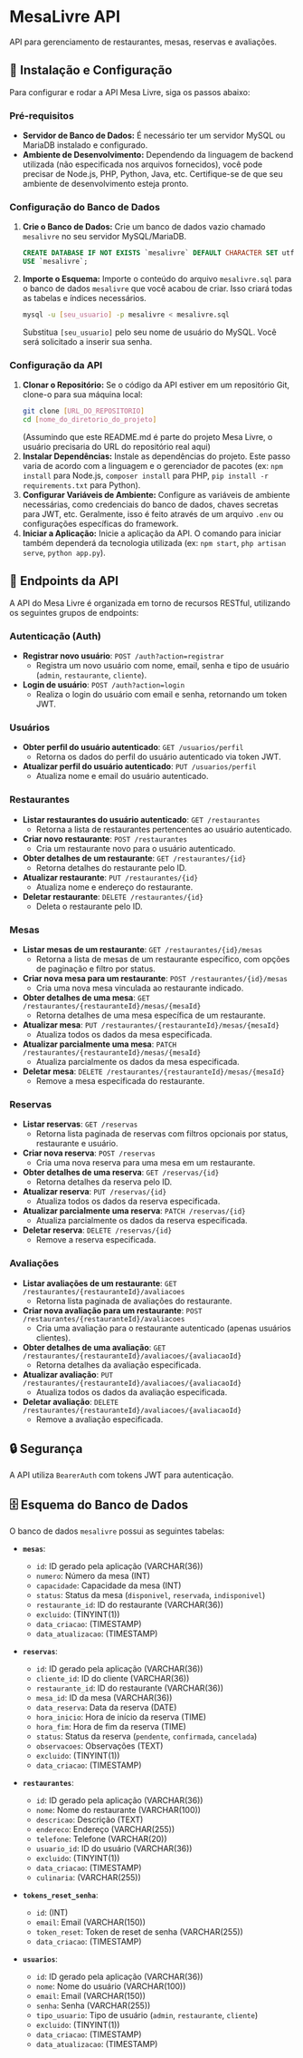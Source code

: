 # MesaLivre API

API para gerenciamento de restaurantes, mesas, reservas e avaliações.

## 🚀 Instalação e Configuração

Para configurar e rodar a API Mesa Livre, siga os passos abaixo:

### Pré-requisitos
* **Servidor de Banco de Dados:** É necessário ter um servidor MySQL ou MariaDB instalado e configurado.
* **Ambiente de Desenvolvimento:** Dependendo da linguagem de backend utilizada (não especificada nos arquivos fornecidos), você pode precisar de Node.js, PHP, Python, Java, etc. Certifique-se de que seu ambiente de desenvolvimento esteja pronto.

### Configuração do Banco de Dados

1.  **Crie o Banco de Dados:** Crie um banco de dados vazio chamado `mesalivre` no seu servidor MySQL/MariaDB.
    ```sql
    CREATE DATABASE IF NOT EXISTS `mesalivre` DEFAULT CHARACTER SET utf8mb4 COLLATE utf8mb4_unicode_ci;
    USE `mesalivre`;
    ```
2.  **Importe o Esquema:** Importe o conteúdo do arquivo `mesalivre.sql` para o banco de dados `mesalivre` que você acabou de criar. Isso criará todas as tabelas e índices necessários.
    ```bash
    mysql -u [seu_usuario] -p mesalivre < mesalivre.sql
    ```
    Substitua `[seu_usuario]` pelo seu nome de usuário do MySQL. Você será solicitado a inserir sua senha.

### Configuração da API

1.  **Clonar o Repositório:** Se o código da API estiver em um repositório Git, clone-o para sua máquina local:
    ```bash
    git clone [URL_DO_REPOSITORIO]
    cd [nome_do_diretorio_do_projeto]
    ```
    (Assumindo que este README.md é parte do projeto Mesa Livre, o usuário precisaria do URL do repositório real aqui)
2.  **Instalar Dependências:** Instale as dependências do projeto. Este passo varia de acordo com a linguagem e o gerenciador de pacotes (ex: `npm install` para Node.js, `composer install` para PHP, `pip install -r requirements.txt` para Python).
3.  **Configurar Variáveis de Ambiente:** Configure as variáveis de ambiente necessárias, como credenciais do banco de dados, chaves secretas para JWT, etc. Geralmente, isso é feito através de um arquivo `.env` ou configurações específicas do framework.
4.  **Iniciar a Aplicação:** Inicie a aplicação da API. O comando para iniciar também dependerá da tecnologia utilizada (ex: `npm start`, `php artisan serve`, `python app.py`).

## 🚀 Endpoints da API

A API do Mesa Livre é organizada em torno de recursos RESTful, utilizando os seguintes grupos de endpoints:

### Autenticação (Auth)
* **Registrar novo usuário**: `POST /auth?action=registrar`
    * Registra um novo usuário com nome, email, senha e tipo de usuário (`admin`, `restaurante`, `cliente`).
* **Login de usuário**: `POST /auth?action=login`
    * Realiza o login do usuário com email e senha, retornando um token JWT.

### Usuários
* **Obter perfil do usuário autenticado**: `GET /usuarios/perfil`
    * Retorna os dados do perfil do usuário autenticado via token JWT.
* **Atualizar perfil do usuário autenticado**: `PUT /usuarios/perfil`
    * Atualiza nome e email do usuário autenticado.

### Restaurantes
* **Listar restaurantes do usuário autenticado**: `GET /restaurantes`
    * Retorna a lista de restaurantes pertencentes ao usuário autenticado.
* **Criar novo restaurante**: `POST /restaurantes`
    * Cria um restaurante novo para o usuário autenticado.
* **Obter detalhes de um restaurante**: `GET /restaurantes/{id}`
    * Retorna detalhes do restaurante pelo ID.
* **Atualizar restaurante**: `PUT /restaurantes/{id}`
    * Atualiza nome e endereço do restaurante.
* **Deletar restaurante**: `DELETE /restaurantes/{id}`
    * Deleta o restaurante pelo ID.

### Mesas
* **Listar mesas de um restaurante**: `GET /restaurantes/{id}/mesas`
    * Retorna a lista de mesas de um restaurante específico, com opções de paginação e filtro por status.
* **Criar nova mesa para um restaurante**: `POST /restaurantes/{id}/mesas`
    * Cria uma nova mesa vinculada ao restaurante indicado.
* **Obter detalhes de uma mesa**: `GET /restaurantes/{restauranteId}/mesas/{mesaId}`
    * Retorna detalhes de uma mesa específica de um restaurante.
* **Atualizar mesa**: `PUT /restaurantes/{restauranteId}/mesas/{mesaId}`
    * Atualiza todos os dados da mesa especificada.
* **Atualizar parcialmente uma mesa**: `PATCH /restaurantes/{restauranteId}/mesas/{mesaId}`
    * Atualiza parcialmente os dados da mesa especificada.
* **Deletar mesa**: `DELETE /restaurantes/{restauranteId}/mesas/{mesaId}`
    * Remove a mesa especificada do restaurante.

### Reservas
* **Listar reservas**: `GET /reservas`
    * Retorna lista paginada de reservas com filtros opcionais por status, restaurante e usuário.
* **Criar nova reserva**: `POST /reservas`
    * Cria uma nova reserva para uma mesa em um restaurante.
* **Obter detalhes de uma reserva**: `GET /reservas/{id}`
    * Retorna detalhes da reserva pelo ID.
* **Atualizar reserva**: `PUT /reservas/{id}`
    * Atualiza todos os dados da reserva especificada.
* **Atualizar parcialmente uma reserva**: `PATCH /reservas/{id}`
    * Atualiza parcialmente os dados da reserva especificada.
* **Deletar reserva**: `DELETE /reservas/{id}`
    * Remove a reserva especificada.

### Avaliações
* **Listar avaliações de um restaurante**: `GET /restaurantes/{restauranteId}/avaliacoes`
    * Retorna lista paginada de avaliações do restaurante.
* **Criar nova avaliação para um restaurante**: `POST /restaurantes/{restauranteId}/avaliacoes`
    * Cria uma avaliação para o restaurante autenticado (apenas usuários clientes).
* **Obter detalhes de uma avaliação**: `GET /restaurantes/{restauranteId}/avaliacoes/{avaliacaoId}`
    * Retorna detalhes da avaliação especificada.
* **Atualizar avaliação**: `PUT /restaurantes/{restauranteId}/avaliacoes/{avaliacaoId}`
    * Atualiza todos os dados da avaliação especificada.
* **Deletar avaliação**: `DELETE /restaurantes/{restauranteId}/avaliacoes/{avaliacaoId}`
    * Remove a avaliação especificada.

## 🔒 Segurança

A API utiliza `BearerAuth` com tokens JWT para autenticação.

## 🗄️ Esquema do Banco de Dados

O banco de dados `mesalivre` possui as seguintes tabelas:

* **`mesas`**:
    * `id`: ID gerado pela aplicação (VARCHAR(36))
    * `numero`: Número da mesa (INT)
    * `capacidade`: Capacidade da mesa (INT)
    * `status`: Status da mesa (`disponivel`, `reservada`, `indisponivel`)
    * `restaurante_id`: ID do restaurante (VARCHAR(36))
    * `excluido`: (TINYINT(1))
    * `data_criacao`: (TIMESTAMP)
    * `data_atualizacao`: (TIMESTAMP)

* **`reservas`**:
    * `id`: ID gerado pela aplicação (VARCHAR(36))
    * `cliente_id`: ID do cliente (VARCHAR(36))
    * `restaurante_id`: ID do restaurante (VARCHAR(36))
    * `mesa_id`: ID da mesa (VARCHAR(36))
    * `data_reserva`: Data da reserva (DATE)
    * `hora_inicio`: Hora de início da reserva (TIME)
    * `hora_fim`: Hora de fim da reserva (TIME)
    * `status`: Status da reserva (`pendente`, `confirmada`, `cancelada`)
    * `observacoes`: Observações (TEXT)
    * `excluido`: (TINYINT(1))
    * `data_criacao`: (TIMESTAMP)

* **`restaurantes`**:
    * `id`: ID gerado pela aplicação (VARCHAR(36))
    * `nome`: Nome do restaurante (VARCHAR(100))
    * `descricao`: Descrição (TEXT)
    * `endereco`: Endereço (VARCHAR(255))
    * `telefone`: Telefone (VARCHAR(20))
    * `usuario_id`: ID do usuário (VARCHAR(36))
    * `excluido`: (TINYINT(1))
    * `data_criacao`: (TIMESTAMP)
    * `culinaria`: (VARCHAR(255))

* **`tokens_reset_senha`**:
    * `id`: (INT)
    * `email`: Email (VARCHAR(150))
    * `token_reset`: Token de reset de senha (VARCHAR(255))
    * `data_criacao`: (TIMESTAMP)

* **`usuarios`**:
    * `id`: ID gerado pela aplicação (VARCHAR(36))
    * `nome`: Nome do usuário (VARCHAR(100))
    * `email`: Email (VARCHAR(150))
    * `senha`: Senha (VARCHAR(255))
    * `tipo_usuario`: Tipo de usuário (`admin`, `restaurante`, `cliente`)
    * `excluido`: (TINYINT(1))
    * `data_criacao`: (TIMESTAMP)
    * `data_atualizacao`: (TIMESTAMP)